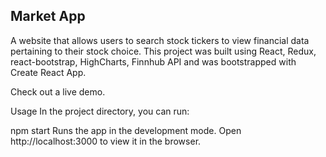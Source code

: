 ## Market App

A website that allows users to search stock tickers to view financial data pertaining to their stock choice. This project was built using React, Redux, react-bootstrap, HighCharts, Finnhub API and was bootstrapped with Create React App.

Check out a live demo.

Usage
In the project directory, you can run:

npm start
Runs the app in the development mode.
Open http://localhost:3000 to view it in the browser.
